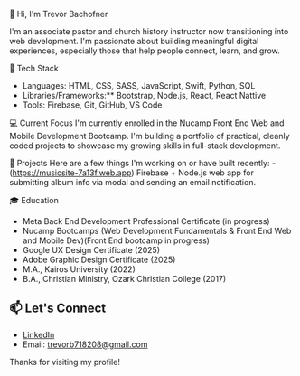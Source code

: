  👋 Hi, I'm Trevor Bachofner

I'm an associate pastor and church history instructor now transitioning into web development. I'm passionate about building meaningful digital experiences, especially those that help people connect, learn, and grow.

 🧰 Tech Stack
- Languages: HTML, CSS, SASS, JavaScript, Swift, Python, SQL
- Libraries/Frameworks:** Bootstrap, Node.js, React, React Nattive
- Tools: Firebase, Git, GitHub, VS Code

 💻 Current Focus
I'm currently enrolled in the Nucamp Front End Web and Mobile Development Bootcamp. I'm building a portfolio of practical, cleanly coded projects to showcase my growing skills in full-stack development.

 🔧 Projects
Here are a few things I'm working on or have built recently:
-(https://musicsite-7a13f.web.app) Firebase + Node.js web app for submitting album info via modal and sending an email notification.


 🎓 Education
- Meta Back End Development Professional Certificate (in progress)
- Nucamp Bootcamps (Web Development Fundamentals & Front End Web and Mobile Dev)(Front End bootcamp in progress)
- Google UX Design Certificate (2025)
- Adobe Graphic Design Certificate (2025)
- M.A., Kairos University (2022)
- B.A., Christian Ministry, Ozark Christian College (2017)

## 📫 Let's Connect
- [LinkedIn](https://www.linkedin.com/in/trevorbachofner)
- Email: trevorb718208@gmail.com

Thanks for visiting my profile!
